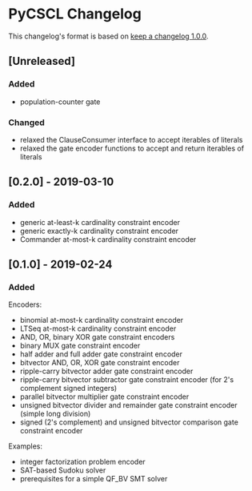 # PyCSCL Changelog

This changelog's format is based on [keep a changelog 1.0.0](https://keepachangelog.com/en/1.0.0/).

## [Unreleased]
### Added
- population-counter gate

### Changed
- relaxed the ClauseConsumer interface to accept iterables of literals
- relaxed the gate encoder functions to accept and return iterables of literals


## [0.2.0] - 2019-03-10
### Added
- generic at-least-k cardinality constraint encoder
- generic exactly-k cardinality constraint encoder
- Commander at-most-k cardinality constraint encoder


## [0.1.0] - 2019-02-24
### Added
Encoders:
- binomial at-most-k cardinality constraint encoder
- LTSeq at-most-k cardinality constraint encoder
- AND, OR, binary XOR gate constraint encoders
- binary MUX gate constraint encoder
- half adder and full adder gate constraint encoder
- bitvector AND, OR, XOR gate constraint encoder
- ripple-carry bitvector adder gate constraint encoder
- ripple-carry bitvector subtractor gate constraint encoder (for 2's complement signed integers)
- parallel bitvector multiplier gate constraint encoder
- unsigned bitvector divider and remainder gate constraint encoder (simple long division)
- signed (2's complement) and unsigned bitvector comparison gate constraint encoder

Examples:
- integer factorization problem encoder
- SAT-based Sudoku solver
- prerequisites for a simple QF_BV SMT solver

